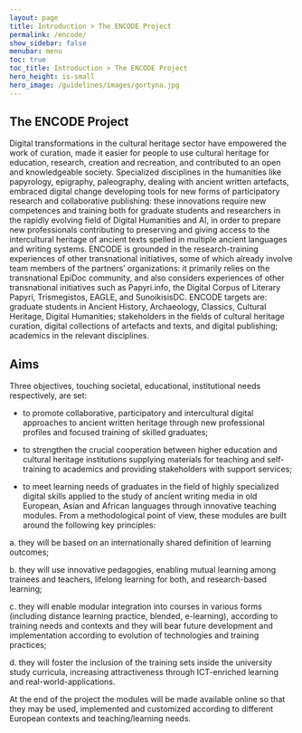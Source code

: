 ```yaml
---
layout: page
title: Introduction > The ENCODE Project
permalink: /encode/
show_sidebar: false
menubar: menu
toc: true
toc_title: Introduction > The ENCODE Project
hero_height: is-small
hero_image: /guidelines/images/gortyna.jpg
---
```


## The ENCODE Project

Digital transformations in the cultural heritage sector have empowered the work of curation, made it easier for people to use cultural heritage for education, research, creation and recreation,
 and contributed to an open and knowledgeable society. Specialized disciplines in the humanities like papyrology, epigraphy, paleography, dealing with ancient written artefacts, embraced 
 digital change developing tools for new forms of participatory research and collaborative publishing: these innovations require new competences and training both for graduate students and
researchers in the rapidly evolving field of Digital Humanities and AI, in order to prepare new professionals contributing to preserving and giving access to the intercultural heritage of
ancient texts spelled in multiple ancient languages and writing systems. ENCODE is grounded in the research-training experiences of other transnational initiatives, some of which already 
involve team members of the partners’ organizations: it primarily relies on the transnational EpiDoc community, and also considers experiences of other transnational initiatives 
such as Papyri.info, the Digital Corpus of Literary Papyri, Trismegistos, EAGLE, and SunoikisisDC.
ENCODE targets are: graduate students in Ancient History, Archaeology, Classics, Cultural Heritage, Digital Humanities; 
stakeholders in the fields of cultural heritage curation, digital collections of artefacts and texts, and digital publishing; academics in the relevant disciplines.


## Aims

Three objectives, touching societal, educational, institutional needs respectively, are set:

- to promote collaborative, participatory and intercultural digital approaches to ancient written heritage through new professional profiles and focused training of skilled graduates;

- to strengthen the crucial cooperation between higher education and cultural heritage institutions supplying materials for teaching and self-training to academics and providing stakeholders with support services;

- to meet learning needs of graduates in the field of highly specialized digital skills applied to the study of ancient writing media in old European, Asian and African languages through innovative teaching modules. From a methodological point of view, these modules are built around the following key principles:

a. they will be based on an internationally shared definition of learning outcomes;

b. they will use innovative pedagogies, enabling mutual learning among trainees and teachers, lifelong learning for both, and research-based learning;

c. they will enable modular integration into courses in various forms (including distance learning practice, blended, e-learning), according to training needs and contexts and they will bear future development and implementation according to evolution of technologies and training practices;

d. they will foster the inclusion of the training sets inside the university study curricula, increasing attractiveness through ICT-enriched learning and real-world-applications.

At the end of the project the modules will be made available online so that they may be used, implemented and customized according to different European contexts and teaching/learning needs.
